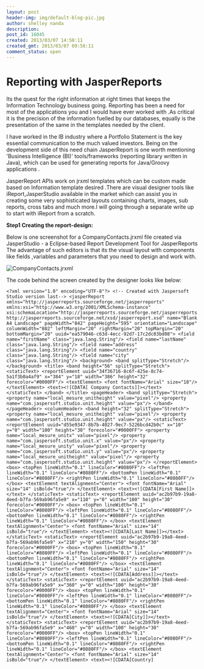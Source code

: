 ```yaml
---
layout: post
header-img: img/default-blog-pic.jpg
author: shelley nanda
description: 
post_id: 16045
created: 2013/03/07 14:58:11
created_gmt: 2013/03/07 09:58:11
comment_status: open
---
```


# Reporting with JasperReports

Its the quest for the right information at right times that keeps the Information Technology business going. Reporting has been a need for most of the applications you and I would have ever worked with .As critical it is the precision of the information fuelled by our databases, equally is the presentation of the same in the templates needed by the client.

I have worked in the IB industry where a Portfolio Statement is the key essential communication to the much valued investors. Being on the development side of this need chain JasperReport is one worth mentioning 'Business Intelligence (BI)' tools/frameworks (reporting library written in Java), which can be used for generating reports for Java/Groovy applications .

JasperReport APIs work on jrxml templates which can be custom made based on Information template desired .There are visual designer tools like iReport,JasperStudio available in the market which can assist you in creating some very sophisticated layouts containing charts, images, sub reports, cross tabs and much more.I will going through a separate write up to start with iReport from a scratch.

**Step1 Creating the report-design:**

Below is one screenshot for a CompanyContacts.jrxml file created via JasperStudio - a Eclipse-based Report Development Tool for JasperReports The advantage of such editors is that its the visual layout with components like fields ,variables and parameters that you need to design and work with.

![CompanyContacts.jrxml][1]

The code behind the screen created by the designer looks like below:
    
    
    <?xml version="1.0" encoding="UTF-8"?> <!-- Created with Jaspersoft Studio version last--> <jasperReport xmlns="http://jasperreports.sourceforge.net/jasperreports" xmlns:xsi="http://www.w3.org/2001/XMLSchema-instance" xsi:schemaLocation="http://jasperreports.sourceforge.net/jasperreports http://jasperreports.sourceforge.net/xsd/jasperreport.xsd" name="Blank A4 Landscape" pageWidth="842" pageHeight="595" orientation="Landscape" columnWidth="802" leftMargin="20" rightMargin="20" topMargin="20" bottomMargin="20" uuid="ea579046-c63d-4ecc-92d7-17c2dc03bd08"> <field name="firstName" class="java.lang.String"/> <field name="lastName" class="java.lang.String"/> <field name="address" class="java.lang.String"/> <field name="country" class="java.lang.String"/> <field name="city" class="java.lang.String"/> <background> <band splitType="Stretch"/> </background> <title> <band height="56" splitType="Stretch"> <staticText> <reportElement uuid="34f36716-8c6f-425e-8c74-5a1f3b0a4af9" x="384" y="18" width="386" height="32" forecolor="#0000FF"/> <textElement> <font fontName="Arial" size="18"/> </textElement> <text><![CDATA[ Company Contacts]]></text> </staticText> </band> </title> <pageHeader> <band splitType="Stretch"> <property name="local_mesure_unitheight" value="pixel"/> <property name="com.jaspersoft.studio.unit.height" value="px"/> </band> </pageHeader> <columnHeader> <band height="32" splitType="Stretch"> <property name="local_mesure_unitheight" value="pixel"/> <property name="com.jaspersoft.studio.unit.height" value="px"/> <staticText> <reportElement uuid="d55e9347-8b7b-4027-9ec7-5226bcd42b0c" x="10" y="0" width="100" height="30" forecolor="#0000FF"> <property name="local_mesure_unitx" value="pixel"/> <property name="com.jaspersoft.studio.unit.x" value="px"/> <property name="local_mesure_unity" value="pixel"/> <property name="com.jaspersoft.studio.unit.y" value="px"/> <property name="local_mesure_unitheight" value="pixel"/> <property name="com.jaspersoft.studio.unit.height" value="px"/> </reportElement> <box> <topPen lineWidth="0.1" lineColor="#8080FF"/> <leftPen lineWidth="0.1" lineColor="#8080FF"/> <bottomPen lineWidth="0.1" lineColor="#8080FF"/> <rightPen lineWidth="0.1" lineColor="#8080FF"/> </box> <textElement textAlignment="Center"> <font fontName="Arial" size="14" isBold="true"/> </textElement> <text><![CDATA[First Name]]></text> </staticText> <staticText> <reportElement uuid="ac2b97b9-19a8-4eed-b7fa-569ab96fa5e9" x="110" y="0" width="100" height="30" forecolor="#0000FF"/> <box> <topPen lineWidth="0.1" lineColor="#8080FF"/> <leftPen lineWidth="0.1" lineColor="#8080FF"/> <bottomPen lineWidth="0.1" lineColor="#8080FF"/> <rightPen lineWidth="0.1" lineColor="#8080FF"/> </box> <textElement textAlignment="Center"> <font fontName="Arial" size="14" isBold="true"/> </textElement> <text><![CDATA[Last Name]]></text> </staticText> <staticText> <reportElement uuid="ac2b97b9-19a8-4eed-b7fa-569ab96fa5e9" x="210" y="0" width="150" height="30" forecolor="#0000FF"/> <box> <topPen lineWidth="0.1" lineColor="#8080FF"/> <leftPen lineWidth="0.1" lineColor="#8080FF"/> <bottomPen lineWidth="0.1" lineColor="#8080FF"/> <rightPen lineWidth="0.1" lineColor="#8080FF"/> </box> <textElement textAlignment="Center"> <font fontName="Arial" size="14" isBold="true"/> </textElement> <text><![CDATA[Address]]></text> </staticText> <staticText> <reportElement uuid="ac2b97b9-19a8-4eed-b7fa-569ab96fa5e9" x="360" y="0" width="100" height="30" forecolor="#0000FF"/> <box> <topPen lineWidth="0.1" lineColor="#8080FF"/> <leftPen lineWidth="0.1" lineColor="#8080FF"/> <bottomPen lineWidth="0.1" lineColor="#8080FF"/> <rightPen lineWidth="0.1" lineColor="#8080FF"/> </box> <textElement textAlignment="Center"> <font fontName="Arial" size="14" isBold="true"/> </textElement> <text><![CDATA[City]]></text> </staticText> <staticText> <reportElement uuid="ac2b97b9-19a8-4eed-b7fa-569ab96fa5e9" x="460" y="0" width="100" height="30" forecolor="#0000FF"/> <box> <topPen lineWidth="0.1" lineColor="#8080FF"/> <leftPen lineWidth="0.1" lineColor="#8080FF"/> <bottomPen lineWidth="0.1" lineColor="#8080FF"/> <rightPen lineWidth="0.1" lineColor="#8080FF"/> </box> <textElement textAlignment="Center"> <font fontName="Arial" size="14" isBold="true"/> </textElement> <text><![CDATA[Country]

   [1]: http://xebee.xebia.in/wp-content/uploads/2013/03/jasper1-1024x537.png